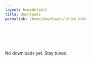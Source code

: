 ```yaml
---
layout: homedefault
title: Downloads
permalink: /home/downloads/index.html
---
```



<br/>
<br/>
<br/>

No downloads yet. Stay tuned.
